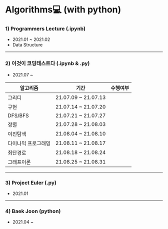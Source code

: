 # Algorithms💻 (with python)


### 1) Programmers Lecture (.ipynb) 
- 2021.01 ~ 2021.02   
- Data Structure   


------------------------------------------
### 2) 이것이 코딩테스트다 (.ipynb & .py) 
- 2021.07 ~ 

|알고리즘|기간|수행여부|
|------|------|------|
|그리디|21.07.09 ~ 21.07.13| |
|구현|21.07.14 ~ 21.07.20| |
|DFS/BFS|21.07.21 ~ 21.07.27| |  
|정렬|21.07.28 ~ 21.08.03| |  
|이진탐색|21.08.04 ~ 21.08.10| |  
|다이나믹 프로그래밍|21.08.11 ~ 21.08.17| |
|최단경로|21.08.18 ~ 21.08.24| |
|그래프이론|21.08.25 ~ 21.08.31| |

------------------------------------------
### 3) Project Euler (.py) 
- 2021.01 

------------------------------------------
### 4) Baek Joon (python) 
- 2021.04 ~ 

